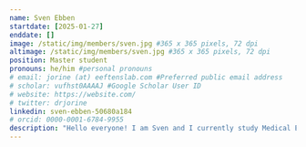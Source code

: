 ```yaml
---
name: Sven Ebben
startdate: [2025-01-27]
enddate: []
image: /static/img/members/sven.jpg #365 x 365 pixels, 72 dpi
altimage: /static/img/members/sven.jpg #365 x 365 pixels, 72 dpi
position: Master student
pronouns: he/him #personal pronouns
# email: jorine (at) eeftenslab.com #Preferred public email address
# scholar: vufhst0AAAAJ #Google Scholar User ID
# website: https://website.com/
# twitter: drjorine
linkedin: sven-ebben-50680a184
# orcid: 0000-0001-6784-9955
description: "Hello everyone! I am Sven and I currently study Medical Epigenomics with a specialization in Science and Communication at the Radboud University. From January 2025, I will be doing my master's internship at Jorine's lab. During my study I followed some courses on the organization of the nucleus and the cytoskeleton, which fascinated me. I hope to learn more about this through my internship. In my daily life I also enjoy playing badminton (where I also do a board year) and I'm active in politics."
---
```

